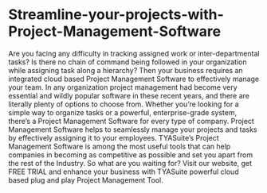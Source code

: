 # Streamline-your-projects-with-Project-Management-Software
Are you facing any difficulty in tracking assigned work or inter-departmental tasks? Is there no chain of command being followed in your organization while assigning task along a hierarchy? Then your business requires an integrated cloud based Project Management Software to effectively manage your team.  In any organization project management had become very essential and wildly popular software in these recent years, and there are literally plenty of options to choose from. Whether you’re looking for a simple way to organize tasks or a powerful, enterprise-grade system, there’s a Project Management Software for every type of company. Project Management Software helps to seamlessly manage your projects and tasks by effectively assigning it to your employees.   TYASuite’s Project Management Software is among the most useful tools that can help companies in becoming as competitive as possible and set you apart from the rest of the Industry.   So what are you waiting for?  Visit our website, get FREE TRIAL and enhance your business with TYASuite powerful cloud based plug and play Project Management Tool.      
